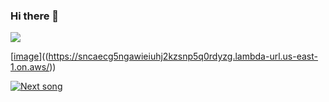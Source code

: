 ### Hi there 👋

<!--
**alarichadef/alarichadef** is a ✨ _special_ ✨ repository because its `README.md` (this file) appears on your GitHub profile.

Here are some ideas to get you started:

- 🔭 I’m currently working on ...
- 🌱 I’m currently learning ...
- 👯 I’m looking to collaborate on ...
- 🤔 I’m looking for help with ...
- 💬 Ask me about ...
- 📫 How to reach me: ...
- 😄 Pronouns: ...
- ⚡ Fun fact: ...
-->
<img src='https://pzocl7fdia3rn2sb4b3irmqg5a0skjww.lambda-url.us-east-1.on.aws/'/>

[[image](https://github.com/alarichadef/alarichadef/assets/12270742/cd412e5b-c680-4284-bb53-9b296a74164a)]((https://sncaecg5ngawieiuhj2kzsnp5q0rdyzg.lambda-url.us-east-1.on.aws/))


[![Next song](https://github.com/alarichadef/alarichadef/assets/12270742/1e379e17-35ab-46b0-b41b-e07bc08c779c)](https://sncaecg5ngawieiuhj2kzsnp5q0rdyzg.lambda-url.us-east-1.on.aws)
